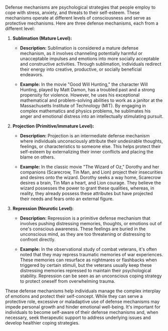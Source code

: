 Defense mechanisms are psychological strategies that people employ to cope with stress, anxiety, and threats to their self-esteem. These mechanisms operate at different levels of consciousness and serve as protective mechanisms. Here are three defense mechanisms, each from a different level:

1. **Sublimation (Mature Level):**

   - **Description:** Sublimation is considered a mature defense mechanism, as it involves channeling potentially harmful or unacceptable impulses and emotions into more socially acceptable and constructive activities. Through sublimation, individuals redirect their energy into creative, productive, or socially beneficial endeavors.

   - **Example:** In the movie "Good Will Hunting," the character Will Hunting, played by Matt Damon, has a troubled past and a strong propensity for violence. However, he uses his exceptional mathematical and problem-solving abilities to work as a janitor at the Massachusetts Institute of Technology (MIT). By engaging in complex mathematics and physics problems, he sublimates his anger and emotional distress into an intellectually stimulating pursuit.

2. **Projection (Primitive/immature Level):**

   - **Description:** Projection is an intermediate defense mechanism where individuals unconsciously attribute their undesirable thoughts, feelings, or characteristics to someone else. This helps protect their self-esteem by externalizing their inner conflicts and placing the blame on others.

   - **Example:** In the classic movie "The Wizard of Oz," Dorothy and her companions (Scarecrow, Tin Man, and Lion) project their insecurities and desires onto the wizard. Dorothy seeks a way home, Scarecrow desires a brain, Tin Man a heart, and Lion courage. They believe the wizard possesses the power to grant these qualities, whereas, in reality, they already possess these attributes but have projected their needs and fears onto an external figure.

3. **Repression (Neurotic Level):**

   - **Description:** Repression is a primitive defense mechanism that involves pushing distressing memories, thoughts, or emotions out of one's conscious awareness. These feelings are buried in the unconscious mind, as they are too threatening or distressing to confront directly.

   - **Example:** In the observational study of combat veterans, it's often noted that they may repress traumatic memories of war experiences. These memories can resurface as nightmares or flashbacks when triggered by certain stimuli, but the veterans usually keep these distressing memories repressed to maintain their psychological stability. Repression can be seen as an unconscious coping strategy to protect oneself from overwhelming trauma.

These defense mechanisms help individuals manage the complex interplay of emotions and protect their self-concept. While they can serve a protective role, excessive or maladaptive use of defense mechanisms may impede personal growth and hinder emotional well-being. It's important for individuals to become self-aware of their defense mechanisms and, when necessary, seek therapeutic support to address underlying issues and develop healthier coping strategies.

